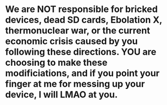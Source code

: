 # We are NOT responsible for bricked devices, dead SD cards, Ebolation X, thermonuclear war, or the current economic crisis caused by you following these directions. YOU are choosing to make these modificiations, and if you point your finger at me for messing up your device, I will LMAO at you.
<!-- Inside the common folder, nothing else but this can sure be modified :P  -->